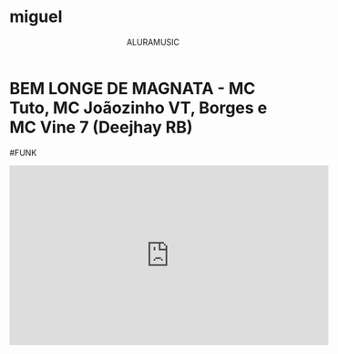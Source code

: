 # miguel

<body>

<HEADER>ALURAMUSIC</HEADER>





<H1>BEM LONGE DE MAGNATA - MC Tuto, MC Joãozinho VT, Borges e MC Vine 7 (Deejhay RB)</H1>
<P>#FUNK</P>  


<iframe width="560" height="315" src="https://www.youtube.com/embed/qx9xj-M6Y2w?si=rJoNubLzTGZkEUh-" title="YouTube video player" frameborder="0" allow="accelerometer; autoplay; clipboard-write; encrypted-media; gyroscope; picture-in-picture; web-share" referrerpolicy="strict-origin-when-cross-origin" allowfullscreen></iframe>

</body>
